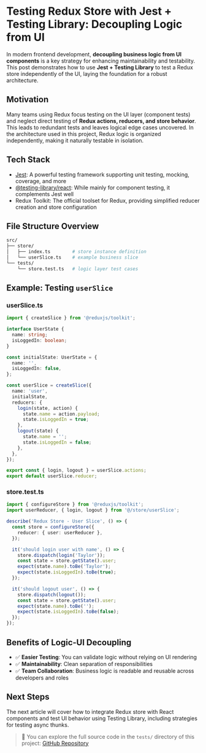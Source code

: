 # Testing Redux Store with Jest + Testing Library: Decoupling Logic from UI

In modern frontend development, **decoupling business logic from UI components** is a key strategy for enhancing maintainability and testability. This post demonstrates how to use **Jest + Testing Library** to test a Redux store independently of the UI, laying the foundation for a robust architecture.

## Motivation

Many teams using Redux focus testing on the UI layer (component tests) and neglect direct testing of **Redux actions, reducers, and store behavior**. This leads to redundant tests and leaves logical edge cases uncovered. In the architecture used in this project, Redux logic is organized independently, making it naturally testable in isolation.

## Tech Stack

* [Jest](https://jestjs.io/): A powerful testing framework supporting unit testing, mocking, coverage, and more
* [@testing-library/react](https://testing-library.com/docs/react-testing-library/intro/): While mainly for component testing, it complements Jest well
* Redux Toolkit: The official toolset for Redux, providing simplified reducer creation and store configuration

## File Structure Overview

```bash
src/
├── store/
│   ├── index.ts        # store instance definition
│   └── userSlice.ts    # example business slice
└── tests/
    └── store.test.ts   # logic layer test cases
```

## Example: Testing `userSlice`

### userSlice.ts

```ts
import { createSlice } from '@reduxjs/toolkit';

interface UserState {
  name: string;
  isLoggedIn: boolean;
}

const initialState: UserState = {
  name: '',
  isLoggedIn: false,
};

const userSlice = createSlice({
  name: 'user',
  initialState,
  reducers: {
    login(state, action) {
      state.name = action.payload;
      state.isLoggedIn = true;
    },
    logout(state) {
      state.name = '';
      state.isLoggedIn = false;
    },
  },
});

export const { login, logout } = userSlice.actions;
export default userSlice.reducer;
```

### store.test.ts

```ts
import { configureStore } from '@reduxjs/toolkit';
import userReducer, { login, logout } from '@/store/userSlice';

describe('Redux Store - User Slice', () => {
  const store = configureStore({
    reducer: { user: userReducer },
  });

  it('should login user with name', () => {
    store.dispatch(login('Taylor'));
    const state = store.getState().user;
    expect(state.name).toBe('Taylor');
    expect(state.isLoggedIn).toBe(true);
  });

  it('should logout user', () => {
    store.dispatch(logout());
    const state = store.getState().user;
    expect(state.name).toBe('');
    expect(state.isLoggedIn).toBe(false);
  });
});
```

## Benefits of Logic-UI Decoupling

* ✅ **Easier Testing**: You can validate logic without relying on UI rendering
* ✅ **Maintainability**: Clean separation of responsibilities
* ✅ **Team Collaboration**: Business logic is readable and reusable across developers and roles

## Next Steps

The next article will cover how to integrate Redux store with React components and test UI behavior using Testing Library, including strategies for testing async thunks.

> 📌 You can explore the full source code in the `tests/` directory of this project: [GitHub Repository](https://github.com/taylor111111/my-nextjs-demo)
